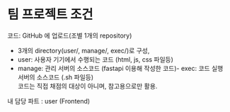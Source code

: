 # 팀 프로젝트 조건<br>
코드: GitHub 에 업로드(조별 1개의 repository)<br>
- 3개의 directory(user/, manage/, exec/)로 구성,<br>
- user: 사용자 기기에서 수행되는 코드 (html, js, css 파일등)<br>
- manage: 관리 서버의 소스코드 (fastapi 이용해 작성한 코드)- exec: 코드 실행 서버의 소스코드 (.sh 파일등)<br>
코드는 직접 채점의 대상이 아니며, 참고용으로만 활용.


내 담당 파트 : user (Frontend)
